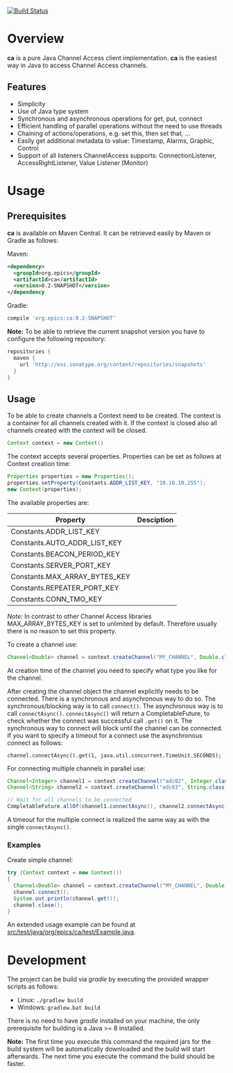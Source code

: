 [![Build Status](https://travis-ci.org/channelaccess/ca.svg?branch=master)](https://travis-ci.org/channelaccess/ca)

# Overview
__ca__ is a pure Java Channel Access client implementation. __ca__ is the easiest way in Java to access Channel Access channels.

## Features
* Simplicity
* Use of Java type system
* Synchronous and asynchronous operations for get, put, connect
* Efficient handling of parallel operations without the need to use threads
* Chaining of actions/operations, e.g. set this, then set that, ...
* Easily get additional metadata to value: Timestamp, Alarms, Graphic, Control
* Support of all listeners ChannelAccess supports: ConnectionListener, AccessRightListener, Value Listener (Monitor)



# Usage

## Prerequisites

__ca__ is available on Maven Central. It can be retrieved easily by Maven or Gradle as follows:

Maven:

```xml
<dependency>
  <groupId>org.epics</groupId>
  <artifactId>ca</artifactId>
  <version>0.2-SNAPSHOT</version>
</dependency
```

Gradle:

```gradle
compile 'org.epics:ca:0.2-SNAPSHOT'
```

__Note:__ To be able to retrieve the current snapshot version you have to configure the following repository:

```gradle
repositories {
  maven {
    url 'http://oss.sonatype.org/content/repositories/snapshots'
  }
}
```

## Usage

To be able to create channels a Context need to be created. The context is a container for all channels created with it. If the context is closed also all channels created with the context will be closed.

```java
Context context = new Context()
```

The context accepts several properties. Properties can be set as follows at Context creation time:

```java
Properties properties = new Properties();
properties.setProperty(Constants.ADDR_LIST_KEY, "10.10.10.255");
new Context(properties);
```

The available properties are:

| Property | Desciption |
|----|----|
|Constants.ADDR_LIST_KEY||
|Constants.AUTO_ADDR_LIST_KEY||
|Constants.BEACON_PERIOD_KEY||
|Constants.SERVER_PORT_KEY||
|Constants.MAX_ARRAY_BYTES_KEY||
|Constants.REPEATER_PORT_KEY||
|Constants.CONN_TMO_KEY||

_Note:_ In contrast to other Channel Access libraries MAX_ARRAY_BYTES_KEY is set to unlimited by default. Therefore usually there is no reason to set this property.


To create a channel use:

```java
Channel<Double> channel = context.createChannel("MY_CHANNEL", Double.class);
```

At creation time of the channel you need to specify what type you like for the channel.

After creating the channel object the channel explicitly needs to be connected. There is a synchronous and asynchronous way to do so. The synchronous/blocking way is to call `connect()`. The asynchronous way is to call `connectAsync()`. `connectAsync()` will return a CompletableFuture, to check whether the connect was successful call `.get()` on it. The synchronous way to connect will block until the channel can be connected. If you want to specify a timeout for a connect use the asynchronous connect as follows:

```
channel.connectAsync().get(1, java.util.concurrent.TimeUnit.SECONDS);
```

For connecting multiple channels in parallel use:

```java
Channel<Integer> channel1 = context.createChannel("adc02", Integer.class);
Channel<String> channel2 = context.createChannel("adc03", String.class);

// Wait for all channels to be connected
CompletableFuture.allOf(channel1.connectAsync(), channel2.connectAsync()).get();
```

A timeout for the multiple connect is realized the same way as with the single `connectAsync()`.


### Examples

Create simple channel:

```java
try (Context context = new Context())
{
  Channel<Double> channel = context.createChannel("MY_CHANNEL", Double.class);
  channel.connect();
  System.out.println(channel.get());
  channel.close();
}
```

An extended usage example can be found at [src/test/java/org/epics/ca/test/Example.java](src/test/java/org/epics/ca/test/Example.java).


# Development
The project can be build via *gradle* by executing the provided wrapper scripts as follows:
 * Linux: `./gradlew build`
 * Windows: `gradlew.bat build`

There is no need to have *gradle* installed on your machine, the only prerequisite for building is a Java >= 8 installed.

__Note:__ The first time you execute this command the required jars for the build system will be automatically downloaded and the build will start afterwards. The next time you execute the command the build should be faster.
